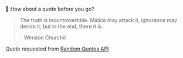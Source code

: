 📣 How about a quote before you go?

> The truth is incontrovertible. Malice may attack it, ignorance may deride it, but in the end, there it is.
>
> <p>- Winston Churchill</p>

Quote requested from [Random Quotes API](https://github.com/lukePeavey/quotable)
